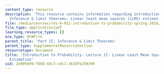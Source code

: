 ```yaml
---
content_type: resource
description: 'This resource contains information regarding introduction to probability:
  Inference & limit theorems: Linear least mean squares (LLMS) estimation.'
file: /media/courses/res-6-012-introduction-to-probability-spring-2018/2e009499f8b84dc3cdc1363dfb299399_MITRES_6_012S18_L17AS.pdf
file_type: application/pdf
learning_resource_types: []
ocw_type: OCWFile
parent_title: 'Part II: Inference & Limit Theorems'
parent_type: SupplementalResourceSection
resourcetype: Document
title: 'Introduction to Probability: Lecture 17: Linear Least Mean Squares (LLMS)
  Estimation'
uid: 2e009499-f8b8-4dc3-cdc1-363dfb299399
---
```

